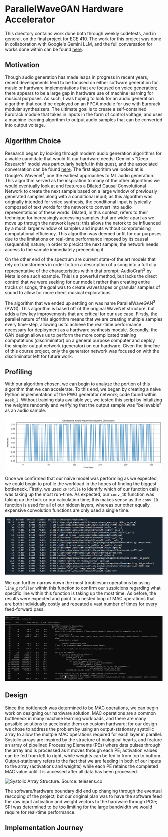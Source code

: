 # ParallelWaveGAN Hardware Accelerator #

This directory contains work done both through weekly codefests, and in general, on the final project for ECE 410. The work for this project was done in collaboration with Google's Gemini LLM, and the full conversation for works done within can be found [here](https://g.co/gemini/share/235e15774d0e).

## Motivation ##
Though audio generation has made leaps in progress in recent years, recent developments tend to be focused on either software generation for music or hardware implementations that are focused on voice generation; there appears to be a large gap in hardware use of machine learning for musical purposes. As such, I was hoping to look for an audio generation algorithm that could be deployed on an FPGA module for use with Eurorack modular synthesizers. The ultimate goal is to create a self-contained Eurorack module that takes in inputs in the form of control voltage, and uses a machine learning algorithm to output audio samples that can be converted into output voltage.

## Algorithm Choice ##
Research began by looking through modern audio generation algorithms for a viable candidate that would fit our hardware needs; Gemini's "Deep Research" model was particularly helpful in this quest, and the associated conversation can be found [here](https://g.co/gemini/share/6be085720a74). The first algorithm we looked at is Google's Wavenet<sup>1</sup>, one the earliest approaches to ML audio generation. This algorithm served as the inspiration to many of the other algorithms we would eventually look at and features a Dilated Causal Convolutional Network to create the next sample based on a large window of previously generated samples along with a conditional input; as this algorithm was originally intended for voice synthesis, the conditional input is typically composed of text words for the network to convert into audio representations of these words. Dilated, in this context, refers to their technique for increasingly accessing samples that are wider apart as we move up through the network layers; this allows the netork to be influenced by a much larger window of samples and inputs without compromising computational efficiency. This algorithm was deemed unfit for our purposes due to the limitations on real-time performance imposed by its causal (sequential) nature; in order to precict the next sample, the network needs access to the sample immediately preceeding it. 

On the other end of the spectrum are current state-of the art models that rely on transformers in order to turn a description of a song into a full clip representative of the characteristics within that prompt; AudioCraft<sup>2</sup> by Meta is one such example. This is a powerful method, but lacks the direct control that we were seeking for our model; rather than creating entire tracks or songs, the goal was to create waveshapes or granular samples of sound to allow for more direct musical explorations.

The algorithm that we ended up settling on was name ParallelWaveGAN<sup>3</sup> (PWG). This algorithm is based off of the original WaveNet structure, but adds a few key improvements that are critical for our use case. Firstly, the parallel nature of this algorithm means that we are creating multiple samples every time-step, allowing us to achieve the real-time performance necessary for deployment as a hardware synthesis module. Secondly, the GAN design allows us to perform the more complicated training computations (discriminator) on a general purpose computer and deploy the simpler output network (generator) on our hardware. Given the timeline of this course project, only the generator network was focused on with the discriminator left for future work.

## Profiling ##
With our algorithm chosen, we can begin to analyze the portion of this algorithm that we can accelerate. To this end, we began by creating a naive Python implementation of the PWG generator network; code found within ```Week_2```. Without training data available yet, we tested this script by initalizing the weights randomly and verifying that the output sample was "believable" as an audio sample.

![Naive Generator Output](./Week_2/numpy_generated_audio.png) 

Once we confirmed that our naive model was performing as we expected, we could begin to profile the workload in the hopes of finding the biggest bottleneck. Firstly, we used ```cProfile``` to identify which of our function calls was taking up the most run-time. As expected, our ```conv_1D``` function was taking up the bulk or our calculation time; this makes sense as the ```conv_1D``` function is used for all of our hidden layers, whereas our other equally expensive convolution functions are only used a single time. 

![cProfile Output](./docs/cProfile.png)

We can further narrow down the most troublesum operations by using ```line_profiler``` within this function to confirm our suspicions regarding what specific line within this function is taking up the most time. As before, the results were expected and point to a nested loop of MAC operations that are both individually costly and repeated a vast number of times for every feed-forward pass. 

![line_profiler Output](./docs/Line_Profile.png)

## Design ##
Since the bottleneck was determined to be MAC operations, we can begin work on designing our hardware solution. MAC operations are a common bottleneck in many machine learning workloads, and there are many possible solutions to accelerate them on custom hardware; for our design we chose to address the problem by using an output-stationary systollic array to allow the multple MAC operations required for each layer in parallel. Systolic arrays are inspired by the structure of biological hearts, and feature an array of pipelined Processing Elements (PEs) where data pulses through the array and is processed as it moves through each PE; activation values can be fed from left to right, while weights can be fed in from top to bottom. Output-stationary refers to the fact that we are feeding in both of our inputs to the array (activations and weights) while each PE retains the completed MAC value until it is accessed after all data has been processed.

![Systolic Array Structure. *Source: telesens.co*](https://telesens.co/wp-content/uploads/2018/09/img_5ba82bde783ad-296x300.png)

The software/hardware boundary did end up changing through the eventual rescoping of the project, but our original plan was to have the software feed the raw input activation and weight vectors to the hardware through PCIe; SPI was determined to be too limiting for the large bandwidth we would require for real-time performance.

## Implementation Journey ##

